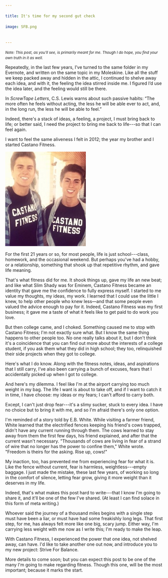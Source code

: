 ```yaml
---

title: It's time for my second gut check

image: SFB.png


---
```


<small> <i> 
Note: This post, as you'll see, is primarily meant for me. Though I do hope, you find your own truth in it as well. </i> </small>

Repeatedly, in the last few years, I’ve turned to the same folder in my Evernote, and written on the same topic in my Moleskine. Like all the stuff we keep packed away and hidden in the attic, I continued to shelve away each idea, and with it, the feeling the idea stirred inside me. I figured I’d use the idea later, and the feeling would still be there.

In *ScrewTape Letters*, C.S. Lewis warns about such passive habits: “The more often he feels without acting, the less he will be able ever to act, and, in the long run, the less he will be able to feel.” 

Indeed, there's a stack of ideas, a feeling, a project, I must bring back to life; or better said, I need the project to bring me back to life---so that I can feel again. 

I want to feel the same aliveness I felt in 2012; the year my brother and I started Castano Fitness.

![Castano Fitness](/img/posts/castanofitness.jpg "Castano Fitness")

For the first 21 years or so, for most people, life is just school---class, homework, and the occasional weekend. But perhaps you've had a hobby, or a relationship, something that shook up that repetitive rhythm, and gave life meaning. 

That's what fitness did for me. It shook things up, gave my life an new beat; and like what Slim Shady was for Eminem, Castano Fitness became an identity that gave me the confidence to fully express myself. I started to me value my thoughts, my ideas, my work. I learned that I could use the little I knew, to help other people who knew less—and that some people even valued the advice enough to pay for it. Indeed, Castano Fitness was my first business; it gave me a taste of what it feels like to get paid to do work you love.

But then college came, and I choked. Something caused me to stop with Castano Fitness; I'm not exactly sure what. But I know the same thing happens to other people too. No one really talks about it, but I don't think it's a coincidence that you can find out more about the interests of a college student, if you ask them what they did in high school; they too, relinquished their side projects when they got to college.  

Here's what I do know. Along with the fitness notes, ideas, and aspirations that I still carry, I’ve also been carrying a bunch of excuses, fears that I accidentally picked up when I got to college. 

And here's my dilemma. I feel like I'm at the airport carrying too much weight in my bag. The life I want is about to take off, and if I want to catch it in time, I have choose: my ideas or my fears; I can't afford to carry both. 

Except, I can't just drop fear---it's a slimy sucker, stuck to every idea. I have no choice but to bring it with me, and so I'm afraid there's only one option.

I'm reminded of a story told by E.B. White. While visiting a farmer friend, White learned that the electrified fences keeping his friend's cows trapped, didn't have any current running through them. The cows learned to stay away from them the first few days, his friend explained, and after that the current wasn't necessary. "Thousands of cows are living in fear of a strand of wire that no longer has the power to confine them," White wrote. "Freedom is theirs for the asking. Rise up, cows!" 

My inaction, too, has prevented me from experiencing fear for what it is. Like the fence without current, fear is harmless, weightless---empty baggage. I just made the mistake, these last few years, of working so long in the comfort of silence, letting fear grow, giving it more weight than it deserves in my life.

Indeed, that's what makes this post hard to write---that I know I'm going to share it, and it'll be one of the few I've shared. (At least I can find solace in this form of meta writing.)

Whoever said the journey of a thousand miles begins with a single step must have been a liar, or must have had some freakishly long legs. That first step, for me, has always felt more like one big, scary jump.  Either way, I'm carrying less weight with me now as I write this; I'm ready to make the leap.

With Castano Fitness, I experienced the power that one idea, not shelved away, can have. I'd like to take another one out now, and introduce you to my new project: Strive For Balance. 

More details to come soon; but you can expect this post to be one of the many I'm going to make regarding fitness. Though this one, will be the most important; because it marks the start.
